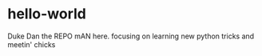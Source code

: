 # hello-world
Duke Dan the REPO mAN here. 
focusing on learning new python tricks and meetin' chicks

